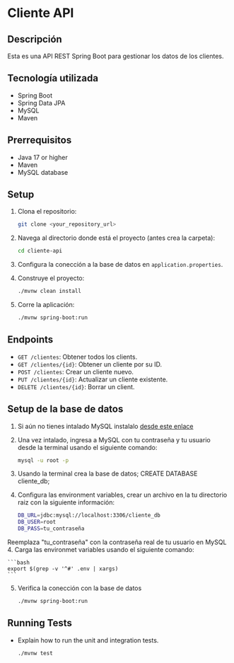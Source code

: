 # Cliente API

## Descripción

Esta es una API REST Spring Boot para gestionar los datos de los clientes.

## Tecnología utilizada

* Spring Boot
* Spring Data JPA
* MySQL
* Maven

## Prerrequisitos

* Java 17 or higher
* Maven
* MySQL database

## Setup

1.  Clona el repositorio:

    ```bash
    git clone <your_repository_url>
    ```

2.  Navega al directorio donde está el proyecto (antes crea la carpeta):

    ```bash
    cd cliente-api
    ```

3.  Configura la conección a la base de datos en `application.properties`.

4.  Construye el proyecto:

    ```bash
    ./mvnw clean install
    ```

5.  Corre la aplicación:

    ```bash
    ./mvnw spring-boot:run
    ```

## Endpoints

* `GET /clientes`: Obtener todos los clients.
* `GET /clientes/{id}`: Obtener un cliente por su ID.
* `POST /clientes`: Crear un cliente nuevo.
* `PUT /clientes/{id}`: Actualizar un cliente existente.
* `DELETE /clientes/{id}`: Borrar un client.

## Setup de la base de datos

1. Si aún no tienes intalado MySQL instalalo [desde este enlace](https://dev.mysql.com/downloads/)
2. Una vez intalado, ingresa a MySQL con tu contraseña y tu usuario desde la terminal usando el siguiente comando:

    ```bash
    mysql -u root -p
    ```

3. Usando la terminal crea la base de datos;
    CREATE DATABASE cliente_db;
3. Configura las environment variables, crear un archivo en la tu directorio raiz con la siguiente información:

     ```bash
    DB_URL=jdbc:mysql://localhost:3306/cliente_db
    DB_USER=root
    DB_PASS=tu_contraseña
    ```

Reemplaza "tu_contraseña" con la contraseña real de tu usuario en MySQL
4. Carga las environmet variables usando el siguiente comando:

    ```bash
    export $(grep -v '^#' .env | xargs)
    ```

5. Verifica la conección con la base de datos
    
    ```bash
    ./mvnw spring-boot:run
    ```

## Running Tests

* Explain how to run the unit and integration tests.

    ```bash
    ./mvnw test
    ```